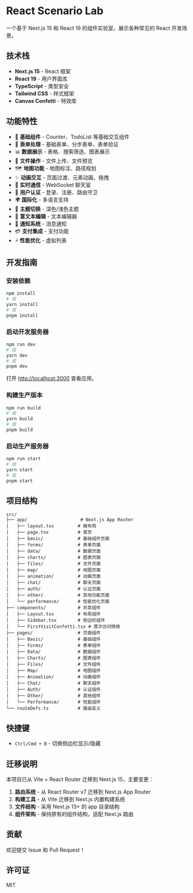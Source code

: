 # React Scenario Lab

一个基于 Next.js 15 和 React 19 的组件实验室，展示各种常见的 React 开发场景。

## 技术栈

- **Next.js 15** - React 框架
- **React 19** - 用户界面库
- **TypeScript** - 类型安全
- **Tailwind CSS** - 样式框架
- **Canvas Confetti** - 特效库

## 功能特性

- 🎯 **基础组件** - Counter、TodoList 等基础交互组件
- 📝 **表单处理** - 基础表单、分步表单、表单验证
- 📊 **数据展示** - 表格、搜索筛选、图表展示
- 📁 **文件操作** - 文件上传、文件预览
- 🗺️ **地图功能** - 地图标注、路径规划
- ✨ **动画交互** - 页面过渡、元素动画、拖拽
- 💬 **实时通信** - WebSocket 聊天室
- 🔐 **用户认证** - 登录、注册、路由守卫
- 🌍 **国际化** - 多语言支持
- 🎨 **主题切换** - 深色/浅色主题
- 📝 **富文本编辑** - 文本编辑器
- 🔔 **通知系统** - 消息通知
- 💳 **支付集成** - 支付功能
- ⚡ **性能优化** - 虚拟列表

## 开发指南

### 安装依赖

```bash
npm install
# 或
yarn install
# 或
pnpm install
```

### 启动开发服务器

```bash
npm run dev
# 或
yarn dev
# 或
pnpm dev
```

打开 [http://localhost:3000](http://localhost:3000) 查看应用。

### 构建生产版本

```bash
npm run build
# 或
yarn build
# 或
pnpm build
```

### 启动生产服务器

```bash
npm run start
# 或
yarn start
# 或
pnpm start
```

## 项目结构

```
src/
├── app/                    # Next.js App Router
│   ├── layout.tsx         # 根布局
│   ├── page.tsx           # 首页
│   ├── basic/             # 基础组件页面
│   ├── forms/             # 表单页面
│   ├── data/              # 数据页面
│   ├── charts/            # 图表页面
│   ├── files/             # 文件页面
│   ├── map/               # 地图页面
│   ├── animation/         # 动画页面
│   ├── chat/              # 聊天页面
│   ├── auth/              # 认证页面
│   ├── other/             # 其他功能页面
│   └── performance/       # 性能优化页面
├── components/            # 共享组件
│   ├── Layout.tsx         # 布局组件
│   ├── Sidebar.tsx        # 侧边栏组件
│   └── FirstVisitConfetti.tsx # 首次访问特效
├── pages/                 # 页面组件
│   ├── Basic/             # 基础组件
│   ├── Forms/             # 表单组件
│   ├── Data/              # 数据组件
│   ├── Charts/            # 图表组件
│   ├── Files/             # 文件组件
│   ├── Map/               # 地图组件
│   ├── Animation/         # 动画组件
│   ├── Chat/              # 聊天组件
│   ├── Auth/              # 认证组件
│   ├── Other/             # 其他组件
│   └── Performance/       # 性能组件
└── routeDefs.ts           # 路由定义
```

## 快捷键

- `Ctrl/Cmd + B` - 切换侧边栏显示/隐藏

## 迁移说明

本项目已从 Vite + React Router 迁移到 Next.js 15，主要变更：

1. **路由系统** - 从 React Router v7 迁移到 Next.js App Router
2. **构建工具** - 从 Vite 迁移到 Next.js 内置构建系统
3. **文件结构** - 采用 Next.js 13+ 的 app 目录结构
4. **组件架构** - 保持原有的组件结构，适配 Next.js 路由

## 贡献

欢迎提交 Issue 和 Pull Request！

## 许可证

MIT
